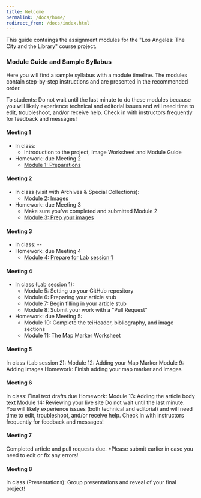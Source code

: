 ```yaml
---
title: Welcome
permalink: /docs/home/
redirect_from: /docs/index.html
---
```


This guide contaings the assignment modules for the "Los Angeles: The City and the Library" course project.

### Module Guide and Sample Syllabus

Here you will find a sample syllabus with a module timeline. The modules contain step-by-step instructions and are presented in the recommended order.

To students: Do not wait until the last minute to do these modules because you will likely experience technical and editorial issues and will need time to edit, troubleshoot, and/or receive help. Check in with instructors frequently for feedback and messages!

#### Meeting 1
* In class:
    * Introduction to the project, Image Worksheet and Module Guide
* Homework: due Meeting 2
    * [Module 1: Preparations](../mod1/)

#### Meeting 2
* In class (visit with Archives & Special Collections):
    * [Module 2: Images](../mod2/)
* Homework: due Meeting 3
    * Make sure you've completed and submitted Module 2
    * [Module 3: Prep your images](../mod3/)

#### Meeting 3
* In class: --
* Homework: due Meeting 4
    * [Module 4: Prepare for Lab session 1](../mod4/)

#### Meeting 4
* In class (Lab session 1):
    * Module 5: Setting up your GitHub repository
    * Module 6: Preparing your article stub
    * Module 7: Begin filling in your article stub
    * Module 8: Submit your work with a "Pull Request"
* Homework: due Meeting 5:
    * Module 10: Complete the teiHeader, bibliography, and image sections
    * Module 11: The Map Marker Worksheet

#### Meeting 5
In class (Lab session 2):
Module 12: Adding your Map Marker
Module 9: Adding images
Homework:
Finish adding your map marker and images
#### Meeting 6
In class:
Final text drafts due
Homework:
Module 13: Adding the article body text
Module 14: Reviewing your live site
Do not wait until the last minute. You will likely experience issues (both technical and editorial) and will need time to edit, troubleshoot, and/or receive help.
Check in with instructors frequently for feedback and messages!
#### Meeting 7
Completed article and pull requests due. *Please submit earlier in case you need to edit or fix any errors!
#### Meeting 8
In class (Presentations):
Group presentations and reveal of your final project!
